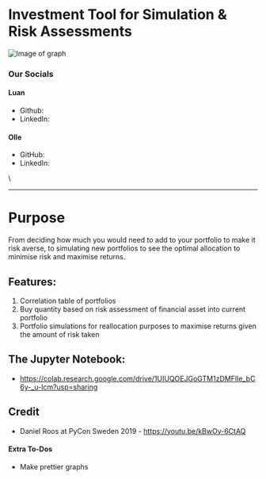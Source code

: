 # Investment Tool for Simulation & Risk Assessments

![Image of graph](https://www.image-illustration.net/wp-content/uploads/2018/01/financial-analysis-minimal-wallpaper.jpg)

### Our Socials
#### Luan
* Github: 
* LinkedIn: 

#### Olle
* GitHub: 
* LinkedIn:

\

_______

# Purpose 
From deciding how much you would need to add to your portfolio to make it risk averse, to simulating new portfolios to see the optimal allocation to minimise risk and maximise returns. 

## Features: 
1. Correlation table of portfolios
2. Buy quantity based on risk assessment of financial asset into current portfolio
3. Portfolio simulations for reallocation purposes to maximise returns given the amount of risk taken

## The Jupyter Notebook: 
* https://colab.research.google.com/drive/1UIUQOEJGoGTM1zDMFlIe_bC6y-_u-lcm?usp=sharing

## Credit
* Daniel Roos at PyCon Sweden 2019 - https://youtu.be/kBwOy-6CtAQ

#### Extra To-Dos
* Make prettier graphs
